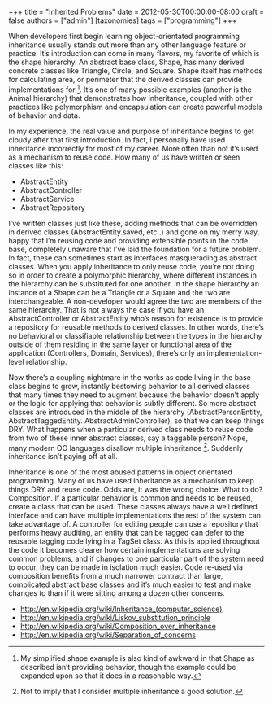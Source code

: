+++
title = "Inherited Problems"
date = 2012-05-30T00:00:00-08:00
draft = false
authors = ["admin"]
[taxonomies]
tags = ["programming"]
+++

When developers first begin learning object-orientated programming inheritance usually stands out more than any other language feature or practice. It’s introduction can come in many flavors, my favorite of which is the shape hierarchy. An abstract base class, Shape, has many derived concrete classes like Triangle, Circle, and Square. Shape itself has methods for calculating area, or perimeter that the derived classes can provide implementations for [^1]. It’s one of many possible examples (another is the Animal hierarchy) that demonstrates how inheritance, coupled with other practices like polymorphism and encapsulation can create powerful models of behavior and data.

In my experience, the real value and purpose of inheritance begins to get cloudy after that first introduction. In fact, I personally have used inheritance incorrectly for most of my career. More often than not it’s used as a mechanism to reuse code. How many of us have written or seen classes like this:

* AbstractEntity
* AbstractController
* AbstractService
* AbstractRepository

I’ve written classes just like these, adding methods that can be overridden in derived classes (AbstractEntity.saved, etc..) and gone on my merry way, happy that I’m reusing code and providing extensible points in the code base, completely unaware that I’ve laid the foundation for a future problem. In fact, these can sometimes start as interfaces masquerading as abstract classes. When you apply inheritance to only reuse code, you’re not doing so in order to create a polymorphic hierarchy, where different instances in the hierarchy can be substituted for one another. In the shape hierarchy an instance of a Shape can be a Triangle or a Square and the two are interchangeable. A non-developer would agree the two are members of the same hierarchy. That is not always the case if you have an AbstractController or AbstractEntity who’s reason for existence is to provide a repository for reusable methods to derived classes. In other words, there’s no behavioral or classifiable relationship between the types in the hierarchy outside of them residing in the same layer or functional area of the application (Controllers, Domain, Services), there’s only an implementation-level relationship.

Now there’s a coupling nightmare in the works as code living in the base class begins to grow, instantly bestowing behavior to all derived classes that many times they need to augment because the behavior doesn’t apply or the logic for applying that behavior is subtly different. So more abstract classes are introduced in the middle of the hierarchy (AbstractPersonEntity, AbstractTaggedEntity. AbstractAdminController), so that we can keep things DRY. What happens when a particular derived class needs to reuse code from two of these inner abstract classes, say a taggable person? Nope, many modern OO languages disallow multiple inheritance [^2]. Suddenly inheritance isn’t paying off at all.

Inheritance is one of the most abused patterns in object orientated programming. Many of us have used inheritance as a mechanism to keep things DRY and reuse code. Odds are, it was the wrong choice. What to do? Composition. If a particular behavior is common and needs to be reused, create a class that can be used. These classes always have a well defined interface and can have multiple implementations the rest of the system can take advantage of. A controller for editing people can use a repository that performs heavy auditing, an entity that can be tagged can defer to the reusable tagging code lying in a TagSet class. As this is applied throughout the code it becomes clearer how certain implementations are solving common problems, and if changes to one particular part of the system need to occur, they can be made in isolation much easier. Code re-used via composition benefits from a much narrower contract than large, complicated abstract base classes and it’s much easier to test and make changes to than if it were sitting among a dozen other concerns.

* http://en.wikipedia.org/wiki/Inheritance_(computer_science)
* http://en.wikipedia.org/wiki/Liskov_substitution_principle
* http://en.wikipedia.org/wiki/Composition_over_inheritance
* http://en.wikipedia.org/wiki/Separation_of_concerns

[^1]: My simplified shape example is also kind of awkward in that Shape as described isn’t providing behavior, though the example could be expanded upon so that it does in a reasonable way.
[^2]: Not to imply that I consider multiple inheritance a good solution.
